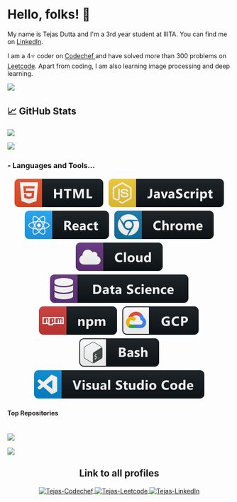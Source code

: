 <h1> Hello, folks! 👋 </h1>
My name is Tejas Dutta and I'm a 3rd year student at IIITA. You can find me on <a href="https://linkedin.com/in/tejas-dutta-917343200" target="blank">
    LinkedIn</a>.

I am a 4⭐ coder on <a href="https://www.codechef.com/users/tejd" target="blank">
    Codechef
  </a> and have solved more than 300 problems on <a href="https://leetcode.com/tejasdutta01/" target="blank">
    Leetcode</a>. Apart from coding, I am also learning image processing and deep learning.

![](https://komarev.com/ghpvc/?username=TEJASDUTTA&color=blue)
## &#x1f4c8; GitHub Stats

<!-- <a href="https://github.com/TEJASDUTTA/TEJASDUTTA">
  <img align="center" src="https://github-readme-stats.vercel.app/api/top-langs/?username=TEJASDUTTA&theme=default&show_icons=true&line_height=27"/>
</a> -->

<a href="https://github.com/TEJASDUTTA/github-readme-stats"><img align="center" src="https://github-readme-stats.vercel.app/api/top-langs/?username=TEJASDUTTA&layout=compact&theme=buefy&hide_border=true" /></a>

<a href="https://github.com/TEJASDUTTA/github-readme-stats"> 
    <img  src="https://github-readme-stats.vercel.app/api?username=TEJASDUTTA&&show_icons=true&theme=radical"/>
  </a>
<br />

### - Languages and Tools...

<p align="center">
  <!-- For more icons please follow  https://github.com/MikeCodesDotNET/ColoredBadges -->
  <img src="https://raw.githubusercontent.com/8bithemant/8bithemant/master/svg/dev/languages/html.svg" alt="html" style="vertical-align:top; margin:4px">    
  <img src="https://raw.githubusercontent.com/8bithemant/8bithemant/master/svg/dev/languages/js.svg" alt="js" style="vertical-align:top; margin:4px">
  <img src="https://raw.githubusercontent.com/8bithemant/8bithemant/master/svg/dev/frameworks/react.svg" alt="react" style="vertical-align:top; margin:4px">
  <img src="https://raw.githubusercontent.com/8bithemant/8bithemant/master/svg/dev/misc/chrome.svg" alt="chrome" style="vertical-align:top; margin:4px">
  <img src="https://raw.githubusercontent.com/8bithemant/8bithemant/master/svg/dev/misc/cloud.svg" alt="cloud" style="vertical-align:top; margin:4px">
  <img src="https://raw.githubusercontent.com/8bithemant/8bithemant/master/svg/dev/misc/datascience.svg" alt="datascience" style="vertical-align:top; margin:4px">
  <img src="https://raw.githubusercontent.com/8bithemant/8bithemant/master/svg/dev/services/npm.svg" alt="npm" style="vertical-align:top; margin:4px">
  <img src="https://raw.githubusercontent.com/8bithemant/8bithemant/master/svg/dev/services/gcp.svg" alt="gcp" style="vertical-align:top; margin:4px">
  <img src="https://raw.githubusercontent.com/8bithemant/8bithemant/master/svg/dev/tools/bash.svg" alt="bash" style="vertical-align:top; margin:4px">
  <img src="https://raw.githubusercontent.com/8bithemant/8bithemant/master/svg/dev/tools/visualstudio_code.svg" alt="vscode" style="vertical-align:top; margin:4px">
</p>

#### Top Repositories
<br />
<a href="https://github.com/TEJASDUTTA/Smart-Dustbin-Management-System">
  <img align="center" src="https://github-readme-stats.vercel.app/api/pin/?username=TEJASDUTTA&repo=Smart-Dustbin-Management-System&theme=default&show_icons=true" />
</a>


<a href="https://github.com/TEJASDUTTA/Real-Time-Face-Mask-Detection
">
  <img align="center" src="https://github-readme-stats.vercel.app/api/pin/?username=TEJASDUTTA&repo=Real-Time-Face-Mask-Detection&theme=default&show_icons=true" />
</a>

<h2 align="center">Link to all profiles</h2>
<p align="center">
  
  <a href="https://www.codechef.com/users/tejd" target="blank">
    <img align="center" src="https://cdn.jsdelivr.net/npm/simple-icons@3.0.1/icons/codechef.svg" alt="Tejas-Codechef" height="25" width="25" />
  </a>

  <a href="https://leetcode.com/tejasdutta01/" target="blank">
    <img align="center" src="https://cdn.jsdelivr.net/npm/simple-icons@3.0.1/icons/leetcode.svg" alt="Tejas-Leetcode" height="25" width="25" />
  </a>

  <a href="https://linkedin.com/in/tejas-dutta-917343200" target="blank">
    <img align="center" src="https://cdn.jsdelivr.net/npm/simple-icons@3.0.1/icons/linkedin.svg" alt="Tejas-LinkedIn" height="25" width="25" />
  </a>

  
</p>

